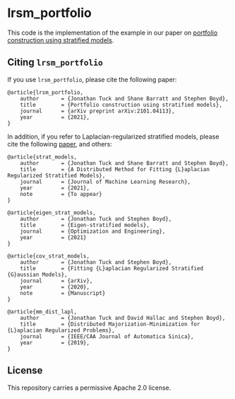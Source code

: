 # lrsm_portfolio

This code is the implementation of the example in our paper on 
[portfolio construction using stratified models](https://web.stanford.edu/~boyd/papers/lrsm_portfolio.html).

## Citing `lrsm_portfolio`

If you use `lrsm_portfolio`, please cite the following paper:

```
@article{lrsm_portfolio,
    author       = {Jonathan Tuck and Shane Barratt and Stephen Boyd},
    title        = {Portfolio construction using stratified models}, 
    journal      = {arXiv preprint arXiv:2101.04113},
    year         = {2021},
}
```

In addition, if you refer to Laplacian-regularized stratified models, please 
cite the following [paper](https://stanford.edu/~boyd/papers/strat_models.html), and others:

```
@article{strat_models,
    author       = {Jonathan Tuck and Shane Barratt and Stephen Boyd},
    title        = {A Distributed Method for Fitting {L}aplacian Regularized Stratified Models},
    journal      = {Journal of Machine Learning Research},
    year         = {2021},
    note         = {To appear}
}

@article{eigen_strat_models,
	author       = {Jonathan Tuck and Stephen Boyd},
	title        = {Eigen-stratified models},
	journal      = {Optimization and Engineering},
	year         = {2021}
}

@article{cov_strat_models,
    author       = {Jonathan Tuck and Stephen Boyd},
    title        = {Fitting {L}aplacian Regularized Stratified {G}aussian Models},
    journal      = {arXiv},
    year         = {2020},
    note         = {Manuscript}
}

@article{mm_dist_lapl,
    author       = {Jonathan Tuck and David Hallac and Stephen Boyd},
    title        = {Distributed Majorization-Minimization for {L}aplacian Regularized Problems},
    journal      = {IEEE/CAA Journal of Automatica Sinica},
    year         = {2019},
}
```
## License

This repository carries a permissive Apache 2.0 license.
